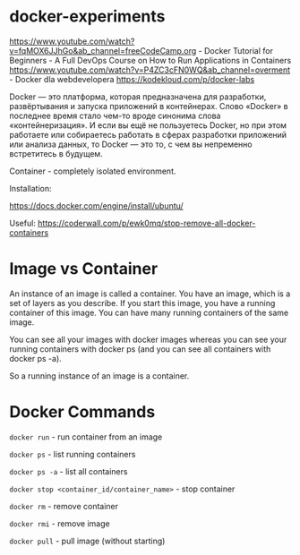# docker-experiments

https://www.youtube.com/watch?v=fqMOX6JJhGo&ab_channel=freeCodeCamp.org - Docker Tutorial for Beginners - A Full DevOps Course on How to Run Applications in Containers
https://www.youtube.com/watch?v=P4ZC3cFN0WQ&ab_channel=overment - Docker dla webdevelopera
https://kodekloud.com/p/docker-labs

Docker — это платформа, которая предназначена для разработки, развёртывания и запуска приложений в контейнерах. Слово «Docker» в последнее время стало чем-то вроде синонима слова «контейнеризация». И если вы ещё не пользуетесь Docker, но при этом работаете или собираетесь работать в сферах разработки приложений или анализа данных, то Docker — это то, с чем вы непременно встретитесь в будущем.


Container - completely isolated environment.


Installation:

https://docs.docker.com/engine/install/ubuntu/

Useful: 
https://coderwall.com/p/ewk0mq/stop-remove-all-docker-containers

# Image vs Container

An instance of an image is called a container. You have an image, which is a set of layers as you describe. If you start this image, you have a running container of this image. You can have many running containers of the same image.

You can see all your images with docker images whereas you can see your running containers with docker ps (and you can see all containers with docker ps -a).

So a running instance of an image is a container.

# Docker Commands

`docker run` - run container from an image

`docker ps` - list running containers

`docker ps -a` - list all containers

`docker stop <container_id/container_name>` - stop container

`docker rm` - remove container

`docker rmi` - remove image

`docker pull` - pull image (without starting)


 

